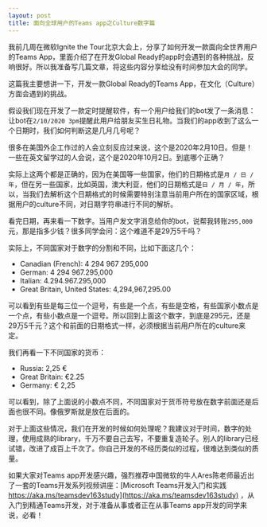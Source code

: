 ```yaml
---
layout: post
title: 面向全球用户的Teams app之Culture数字篇
---
```


我前几周在微软Ignite the Tour北京大会上，分享了如何开发一款面向全世界用户的Teams App，里面介绍了在开发Global Ready的app时会遇到的各种挑战，反响很好。所以我准备写几篇文章，将这些内容分享给没有时间参加大会的同学。

这篇我主要想讲一下，开发一款Global Ready的Teams App，在文化（Culture）方面会遇到的挑战。

假设我们现在开发了一款定时提醒软件，有一个用户给我们的bot发了一条消息：让bot在`2/10/2020 3pm`提醒此用户给朋友买生日礼物。当我们的app收到了这么一个日期时，我们如何判断这是几月几号呢？

很多在美国外企工作过的人会立刻反应过来说，这个是2020年2月10日。但是！一些在英文留学过的人会说，这个是2020年10月2日。到底哪个正确？

实际上这两个都是正确的，因为在美国等一些国家，他们的日期格式是`月 / 日 / 年`，但在另一些国家，比如英国，澳大利亚，他们的日期格式是`日 / 月 / 年`，所以，当我们去解析这个日期格式的时候需要特别注意当前用户所在的国家区域，根据用户的culture不同，对日期字符串进行不同的解析。

看完日期，再来看一下数字。当用户发文字消息给你的bot，说帮我转账`295,000`元，那是指多少钱？很多同学会问：这个难道不是29万5千吗？

实际上，不同国家对于数字的分割和不同，比如下面这几个：
* Canadian (French): 4 294 967 295,000
* German: 4 294 967.295,000
* Italian: 4.294.967.295,000
* Great Britain, United States: 4,294,967,295.00

可以看到有些是每三位一个逗号，有些是一个点，有些是空格，有些国家小数点是一个点，有些小数点是一个逗号。所以回到上面这个数字，到底是295元，还是29万5千元？这个和前面的日期格式一样，必须根据当前用户所在的culture来定。

我们再看一下不同国家的货币：
* Russia: 2,25 €
* Great Britain: €2.25
* Germany: € 2,25

可以看到，除了上面说的小数点不同，不同国家对于货币符号放在数字前面还是后面也很不同。像俄罗斯就是放在后面的。

对于上面这些情况，我们在开发的时候如何处理呢？我建议对于时间，数字的处理，使用成熟的library，千万不要自己去写，不要重复造轮子。别人的library已经试错，改进了成百上千次了。你自己开发的不经历类似的过程，很难达到类似的质量。

如果大家对Teams app开发感兴趣，强烈推荐中国微软的牛人Ares陈老师最近出了一套的Teams开发系列视频讲座：[Microsoft Teams开发入门和实践 https://aka.ms/teamsdev163study](https://aka.ms/teamsdev163study) ，从入门到精通Teams开发，对于准备从事或者正在从事Teams app开发的同学来说，必看！

